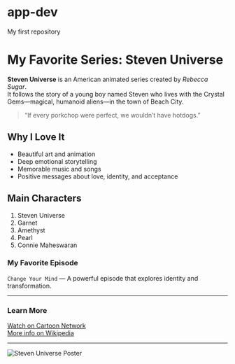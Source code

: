 # app-dev
My first repository

# My Favorite Series: Steven Universe

**Steven Universe** is an American animated series created by *Rebecca Sugar*.  
It follows the story of a young boy named Steven who lives with the Crystal Gems—magical, humanoid aliens—in the town of Beach City.

> “If every porkchop were perfect, we wouldn’t have hotdogs.”

## Why I Love It
- Beautiful art and animation  
- Deep emotional storytelling  
- Memorable music and songs  
- Positive messages about love, identity, and acceptance  

## Main Characters
1. Steven Universe  
2. Garnet  
3. Amethyst  
4. Pearl  
5. Connie Maheswaran  

### My Favorite Episode
`Change Your Mind` — A powerful episode that explores identity and transformation.

---

### Learn More
[Watch on Cartoon Network](https://www.cartoonnetwork.com/video/steven-universe)  
[More info on Wikipedia](https://en.wikipedia.org/wiki/Steven_Universe)

---

![Steven Universe Poster](https://upload.wikimedia.org/wikipedia/en/0/02/Steven_Universe.png)

